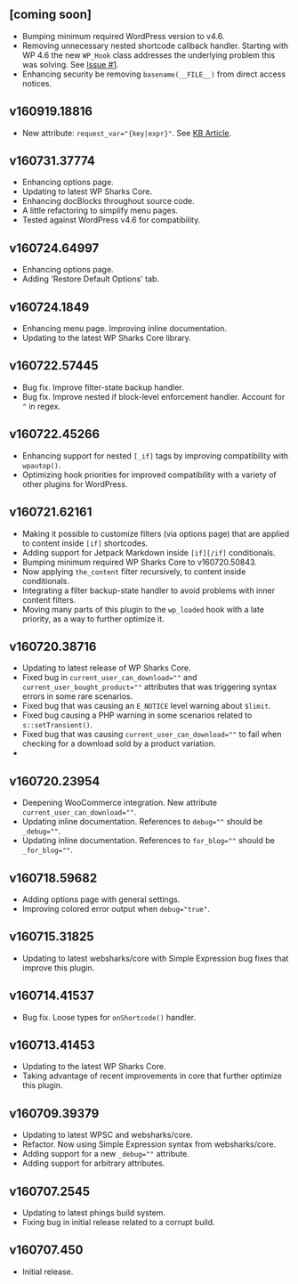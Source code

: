 ## [coming soon]

- Bumping minimum required WordPress version to v4.6.
- Removing unnecessary nested shortcode callback handler. Starting with WP 4.6 the new `WP_Hook` class addresses the underlying problem this was solving. See [Issue #1](https://github.com/websharks/if-shortcode-pro/issues/1).
- Enhancing security be removing `basename(__FILE__)` from direct access notices.

## v160919.18816

- New attribute: `request_var="{key|expr}"`. See [KB Article](https://wpsharks.com/kb-article/if-shortcode-pro/attributes#request_var).

## v160731.37774

- Enhancing options page.
- Updating to latest WP Sharks Core.
- Enhancing docBlocks throughout source code.
- A little refactoring to simplify menu pages.
- Tested against WordPress v4.6 for compatibility.

## v160724.64997

- Enhancing options page.
- Adding 'Restore Default Options' tab.

## v160724.1849

- Enhancing menu page. Improving inline documentation.
- Updating to the latest WP Sharks Core library.

## v160722.57445

- Bug fix. Improve filter-state backup handler.
- Bug fix. Improve nested if block-level enforcement handler. Account for `^` in regex.

## v160722.45266

- Enhancing support for nested `[_if]` tags by improving compatibility with `wpautop()`.
- Optimizing hook priorities for improved compatibility with a variety of other plugins for WordPress.

## v160721.62161

- Making it possible to customize filters (via options page) that are applied to content inside `[if]` shortcodes.
- Adding support for Jetpack Markdown inside `[if][/if]` conditionals.
- Bumping minimum required WP Sharks Core to v160720.50843.
- Now applying `the_content` filter recursively, to content inside conditionals.
- Integrating a filter backup-state handler to avoid problems with inner content filters.
- Moving many parts of this plugin to the `wp_loaded` hook with a late priority, as a way to further optimize it.

## v160720.38716

- Updating to latest release of WP Sharks Core.
- Fixed bug in `current_user_can_download=""` and `current_user_bought_product=""` attributes that was triggering syntax errors in some rare scenarios.
- Fixed bug that was causing an `E_NOTICE` level warning about `$limit`.
- Fixed bug causing a PHP warning in some scenarios related to `s::setTransient()`.
- Fixed bug that was causing `current_user_can_download=""` to fail when checking for a download sold by a product variation.
-

## v160720.23954

- Deepening WooCommerce integration. New attribute `current_user_can_download=""`.
- Updating inline documentation. References to `debug=""` should be `_debug=""`.
- Updating inline documentation. References to `for_blog=""` should be `_for_blog=""`.

## v160718.59682

- Adding options page with general settings.
- Improving colored error output when `debug="true"`.

## v160715.31825

- Updating to latest websharks/core with Simple Expression bug fixes that improve this plugin.

## v160714.41537

- Bug fix. Loose types for `onShortcode()` handler.

## v160713.41453

- Updating to the latest WP Sharks Core.
- Taking advantage of recent improvements in core that further optimize this plugin.

## v160709.39379

- Updating to latest WPSC and websharks/core.
- Refactor. Now using Simple Expression syntax from websharks/core.
- Adding support for a new `_debug=""` attribute.
- Adding support for arbitrary attributes.

## v160707.2545

- Updating to latest phings build system.
- Fixing bug in initial release related to a corrupt build.

## v160707.450

- Initial release.

